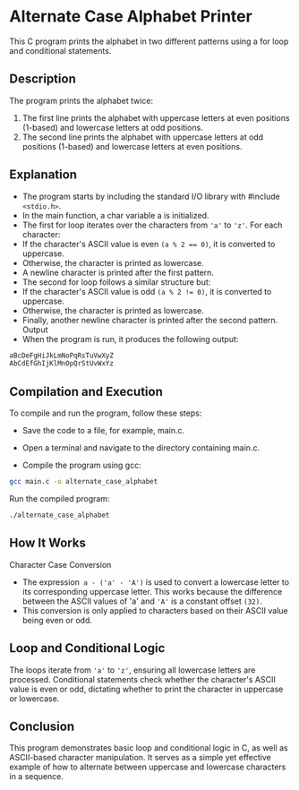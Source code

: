 
# **Alternate Case Alphabet Printer**
This C program prints the alphabet in two different patterns using a for loop and conditional statements.

## **Description**
The program prints the alphabet twice:

1. The first line prints the alphabet with uppercase letters at even positions (1-based) and lowercase letters at odd positions.
2. The second line prints the alphabet with uppercase letters at odd positions (1-based) and lowercase letters at even positions.

## Explanation
- The program starts by including the standard I/O library with #include `<stdio.h>`.
- In the main function, a char variable a is initialized.
- The first for loop iterates over the characters from `'a'` to `'z'`. For each character:
- If the character's ASCII value is even `(a % 2 == 0)`, it is converted to uppercase.
- Otherwise, the character is printed as lowercase.
- A newline character is printed after the first pattern.
- The second for loop follows a similar structure but:
- If the character's ASCII value is odd `(a % 2 != 0)`, it is converted to uppercase.
- Otherwise, the character is printed as lowercase.
- Finally, another newline character is printed after the second pattern.
Output
- When the program is run, it produces the following output:
```BASH
aBcDeFgHiJkLmNoPqRsTuVwXyZ
AbCdEfGhIjKlMnOpQrStUvWxYz
```
## Compilation and Execution
To compile and run the program, follow these steps:

- Save the code to a file, for example, main.c.

- Open a terminal and navigate to the directory containing main.c.

- Compile the program using gcc:
```bash 
gcc main.c -o alternate_case_alphabet
```
Run the compiled program:

```bash
./alternate_case_alphabet
```
## How It Works
Character Case Conversion
- The expression` a - ('a' - 'A')` is used to convert a lowercase letter to its corresponding uppercase letter. This works because the difference between the ASCII values of 'a' and `'A'` is a constant offset `(32)`.
- This conversion is only applied to characters based on their ASCII value being even or odd.
## Loop and Conditional Logic
The loops iterate from `'a'` to `'z'`, ensuring all lowercase letters are processed.
Conditional statements check whether the character's ASCII value is even or odd, dictating whether to print the character in uppercase or lowercase.
## Conclusion
This program demonstrates basic loop and conditional logic in C, as well as ASCII-based character manipulation. It serves as a simple yet effective example of how to alternate between uppercase and lowercase characters in a sequence.

